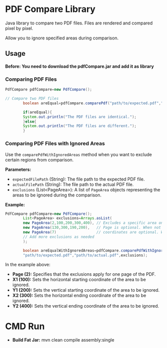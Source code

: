 # PDF Compare Library

Java library to compare two PDF files. Files are rendered and compared pixel by pixel.

Allow you to ignore specified areas during comparison.

## Usage

#### Before: You need to download the  pdfCompare.jar and add it as library

### Comparing PDF Files

```java
PdfCompare pdfCompare=new PdfCompare();

// Compare two PDF files
        boolean areEqual=pdfCompare.comparePdf("path/to/expected.pdf","path/to/actual.pdf");

        if(areEqual){
        System.out.println("The PDF files are identical.");
        }else{
        System.out.println("The PDF files are different.");
        }
```

### Comparing PDF Files with Ignored Areas

Use the `comparePdfWithIgnoredAreas` method when you want to exclude certain regions from comparison.

**Parameters:**

- `expectedFilePath` (String): The file path to the expected PDF file.
- `actualFilePath` (String): The file path to the actual PDF file.
- `exclusions` (List&lt;PageArea&gt;): A list of `PageArea` objects representing the areas to be ignored during the
  comparison.

**Example:**

```java
PdfCompare pdfCompare=new PdfCompare();
        List<PageArea> exclusions=Arrays.asList(
        new PageArea(2,100,200,300,400), // Excludes a specific area on page 2 in pixels
        new PageArea(130,300,190,200),   // Page is optional. When not given, the exclusion applies to all pages.
        new PageArea(7)                  // coordinates are optional. When not given, the whole page is excluded.
        // Add more exclusions as needed
        );

        boolean areEqualWithIgnoredAreas=pdfCompare.comparePdfWithIgnoredAreas(
        "path/to/expected.pdf","path/to/actual.pdf",exclusions);
```

In the example above:

- **Page (2):** Specifies that the exclusions apply for one page of the PDF.
- **X1 (100):** Sets the horizontal starting coordinate of the area to be ignored.
- **Y1 (200):** Sets the vertical starting coordinate of the area to be ignored.
- **X2 (300):** Sets the horizontal ending coordinate of the area to be ignored.
- **Y2 (400):** Sets the vertical ending coordinate of the area to be ignored.

# CMD Run

- **Build Fat Jar:** mvn clean compile assembly:single

